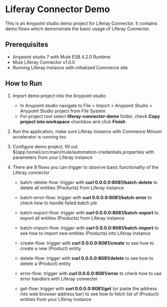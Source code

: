 # Liferay Connector Demo
This is an Anypoint studio demo project for Liferay Connector. It contains demo
flows which demonstrate the basic usage of Liferay Connector.

## Prerequisites
* Anypoint studio 7 with Mule ESB 4.2.0 Runtime
* Mule Liferay Connector v1.0.0
* Running Liferay instance with initialized Commerce site

## How to Run

1. Import demo project into the Anypoint studio
	* In Anypoint studio navigate to File > Import > Anypoint Studio >
	Anypoint Studio project from File System
	* For project root select **liferay-connector-demo** folder,
	check **Copy project into workspace** checkbox and click **Finish**

2. Run the application, make sure Liferay instance with Commerce Minium
accelerator is running too

3. Configure demo project, fill out
${app.home}/src/main/mule/automation-credentials.properties with parameters from
your Liferay instance

4. There are 8 flows you can trigger to observe basic functionality of the
	Liferay connector

	* batch-delete-flow: trigger with **curl 0.0.0.0:8081/batch-delete** to
		delete all entities (Products) from Liferay instance

	* batch-error-flow: trigger with **curl 0.0.0.0:8081/batch-error** to check
		how to handle failed batch job

	* batch-export-flow: trigger with **curl 0.0.0.0:8081/batch-export**
		to export all entities (Products) from Liferay instance

	* batch-import-flow: trigger with **curl 0.0.0.0:8081/batch-import** to
		see how to import new entities (Products) into Liferay instance

	* create-flow: trigger with **curl 0.0.0.0:8081/create** to see
    	how to create a new (Product) entity

	* delete-flow: trigger with **curl 0.0.0.0:8081/delete** to see how
    	to delete a (Product) entity

	* error-flow: trigger with **curl 0.0.0.0:8081/error** to
    	check how to use error handlers with Liferay connector

	* get-flow: trigger with **curl 0.0.0.0:8081/get** (or paste the
		address into web browser address bar) to see how to fetch list of
		(Product) entities from your Liferay instance